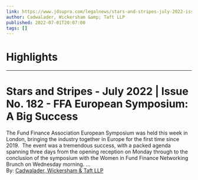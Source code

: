 ```yaml
---
link: https://www.jdsupra.com/legalnews/stars-and-stripes-july-2022-issue-no-7339146/
author: Cadwalader, Wickersham &amp; Taft LLP
published: 2022-07-01T20:07:00
tags: []
---
```

# Highlights


---
# Stars and Stripes - July 2022 | Issue No. 182 - FFA European Symposium: A Big Success
The Fund Finance Association European Symposium was held this week in London, bringing the industry together in Europe for the first time since 2019.  The event was a tremendous success, with a packed agenda spanning three days from the opening reception on Monday through to the conclusion of the symposium with the Women in Fund Finance Networking Brunch on Wednesday morning. ...  
By: [Cadwalader, Wickersham & Taft LLP](https://www.jdsupra.com/profile/cadwalader_wickersham_taft/)